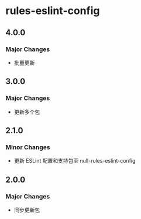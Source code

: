 # rules-eslint-config

## 4.0.0

### Major Changes

- 批量更新

## 3.0.0

### Major Changes

- 更新多个包

## 2.1.0

### Minor Changes

- 更新 ESLint 配置和支持包至 null-rules-eslint-config

## 2.0.0

### Major Changes

- 同步更新包
